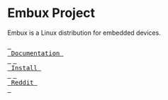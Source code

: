 # Embux Project

Embux is a Linux distribution for embedded devices.

[<kbd> <br> Documentation <br> </kbd>](https://embuxlinux.github.io) [<kbd> <br> Install <br> </kbd>](https://embuxlinux.github.io/install.html)
[<kbd> <br> Reddit <br> </kbd>](https://reddit.com/r/embuxOS)
